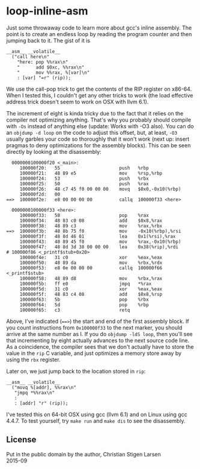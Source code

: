loop-inline-asm
===============

Just some throwaway code to learn more about gcc's inline assembly. The point
is to create an endless loop by reading the program counter and then jumping
back to it.  The gist of it is

    __asm__ __volatile__
      ("call here\n"
        "here: pop %%rax\n"
        "      add $0xc, %%rax\n"
        "      mov %%rax, %[var]\n"
        : [var] "=r" (rip));

We use the call-pop trick to get the contents of the RIP register on x86-64.
When I tested this, I couldn't get any other tricks to work (the load effective
address trick doesn't seem to work on OSX with llvm 6.1).

The increment of eight is kinda tricky due to the fact that it relies on the
compiler not optimizing anything. That's why you probably should compile with
`-Os` instead of anything else (update: Works with -O3 also). You can do an
`objdump -d loop` on the code to adjust this offset, but, at least, `-O3`
usually garbles your code so thoroughly that it won't work (next up: insert
pragmas to deny optimizations for the assembly blocks).  This can be seen
directly by looking at the disassembly:

      0000000100000f20 <_main>:
         100000f20:   55                      push   %rbp
         100000f21:   48 89 e5                mov    %rsp,%rbp
         100000f24:   53                      push   %rbx
         100000f25:   50                      push   %rax
         100000f26:   48 c7 45 f0 00 00 00    movq   $0x0,-0x10(%rbp)
         100000f2d:   00
    ==>  100000f2e:   e8 00 00 00 00          callq  100000f33 <here>

      0000000100000f33 <here>:
         100000f33:   58                      pop    %rax
         100000f34:   48 83 c0 08             add    $0x8,%rax
         100000f38:   48 89 c3                mov    %rax,%rbx
    ==>  100000f3b:   48 8b 75 f0             mov    -0x10(%rbp),%rsi
         100000f3f:   48 8d 46 01             lea    0x1(%rsi),%rax
         100000f43:   48 89 45 f0             mov    %rax,-0x10(%rbp)
         100000f47:   48 8d 3d 38 00 00 00    lea    0x38(%rip),%rdi        # 100000f86 <_printf$stub+0x20>
         100000f4e:   31 c0                   xor    %eax,%eax
         100000f50:   48 89 da                mov    %rbx,%rdx
         100000f53:   e8 0e 00 00 00          callq  100000f66 <_printf$stub>
         100000f58:   48 89 d8                mov    %rbx,%rax
         100000f5b:   ff e0                   jmpq   *%rax
         100000f5d:   31 c0                   xor    %eax,%eax
         100000f5f:   48 83 c4 08             add    $0x8,%rsp
         100000f63:   5b                      pop    %rbx
         100000f64:   5d                      pop    %rbp
         100000f65:   c3                      retq

Above, I've indicated (`==>`) the start and end of the first assembly block. If
you count instructions from `0x100000f33` to the next marker, you should arrive
at the same number as I. If you do `objdump -ldS loop`, then you'll see that
incrementing by eight actually advances to the next source code line. As a
coincidence, the compiler sees that we don't actually have to store the value
in the `rip` C variable, and just optimizes a memory store away by using the
`rbx` register.

Later on, we just jump back to the location stored in `rip`:

    __asm__ __volatile__
      ("movq %[addr], %%rax\n"
       "jmpq *%%rax\n"
       :
       : [addr] "r" (rip));

I've tested this on 64-bit OSX using gcc (llvm 6.1) and on Linux using gcc
4.4.7. To test yourself, try `make run` and `make dis` to see the disassembly.

License
-------
Put in the public domain by the author, Christian Stigen Larsen  
2015-09
